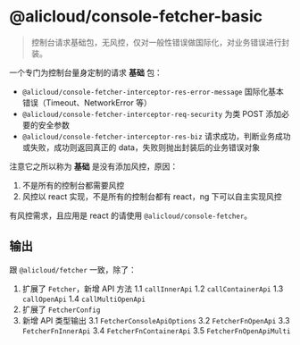 # @alicloud/console-fetcher-basic

> 控制台请求基础包，无风控，仅对一般性错误做国际化，对业务错误进行封装。

一个专门为控制台量身定制的请求 **基础** 包：

* `@alicloud/console-fetcher-interceptor-res-error-message` 国际化基本错误（Timeout、NetworkError 等）
* `@alicloud/console-fetcher-interceptor-req-security` 为类 POST 添加必要的安全参数
* `@alicloud/console-fetcher-interceptor-res-biz` 请求成功，判断业务成功或失败，成功则返回真正的 data，失败则抛出封装后的业务错误对象

注意它之所以称为 **基础** 是没有添加风控，原因：

1. 不是所有的控制台都需要风控
2. 风控以 react 实现，不是所有的控制台都有 react，ng 下可以自主实现风控

有风控需求，且应用是 react 的请使用 `@alicloud/console-fetcher`。

## 输出

跟 `@alicloud/fetcher` 一致，除了：

1. 扩展了 `Fetcher`，新增 API 方法
  1.1 `callInnerApi`
  1.2 `callContainerApi`
  1.3 `callOpenApi`
  1.4 `callMultiOpenApi`
2. 扩展了 `FetcherConfig`
3. 新增 API 类型输出
  3.1 `FetcherConsoleApiOptions`
  3.2 `FetcherFnOpenApi`
  3.3 `FetcherFnInnerApi`
  3.4 `FetcherFnContainerApi`
  3.5 `FetcherFnOpenApiMulti`
